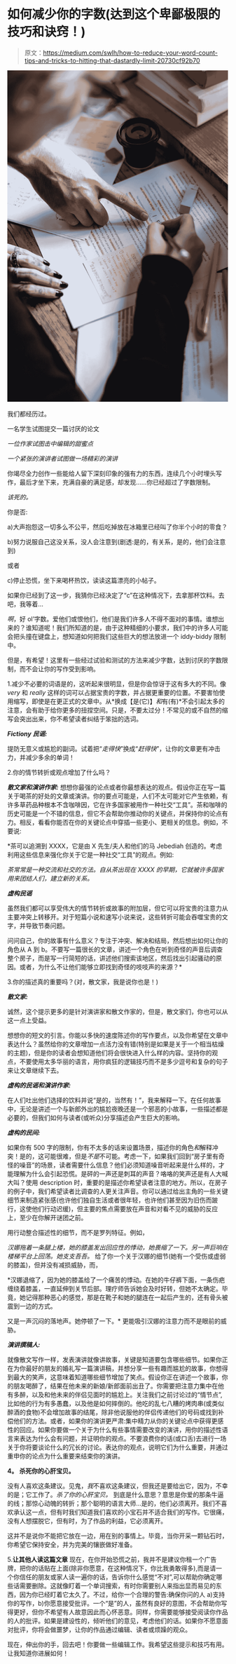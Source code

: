 # 如何减少你的字数(达到这个卑鄙极限的技巧和诀窍！)

> 原文：<https://medium.com/swlh/how-to-reduce-your-word-count-tips-and-tricks-to-hitting-that-dastardly-limit-20730cf92b70>

![](img/1b569c78030ef6adc5d52f52dfe8b4e1.png)

我们都经历过。

一名学生试图提交一篇讨厌的论文

*一位作家试图击中编辑的甜蜜点*

*一个紧张的演讲者试图做一场精彩的演讲*

你竭尽全力创作一些能给人留下深刻印象的强有力的东西，连续几个小时埋头写作，最后才坐下来，充满自豪的满足感，却发现……你已经超过了字数限制。

*该死的。*

你是否:

a)大声抱怨这一切多么不公平，然后吃掉放在冰箱里已经叫了你半个小时的零食？

b)努力说服自己这没关系，没人会注意到(剧透:是的，有关系，是的，他们会注意到)

或者

c)停止恐慌，坐下来喝杯热饮，读读这篇漂亮的小帖子。

如果你已经到了这一步，我猜你已经决定了“c”在这种情况下，去拿那杯饮料。去吧，我等着…

*啊*，好 ol’字数。爱他们或恨他们，他们是我们许多人不得不面对的事情。谁想出来的？谁知道呢！我们所知道的是，由于这种精细的小要求，我们中的许多人可能会把头撞在键盘上，想知道如何把我们这些巨大的想法放进一个 iddy-biddy 限制中。

但是，有希望！这里有一些经过试验和测试的方法来减少字数，达到讨厌的字数限制，而不会让你的写作受到影响。

1.减少不必要的词语是的，这听起来很明显，但是你会惊讶于这有多大的不同。像 *very* 和 *really* 这样的词可以占据宝贵的字数，并占据更重要的位置。不要害怕使用缩写，即使是在更正式的文章中。从*换成【是(它)】*和*有(有)*不会引起太多的注意，会有助于给你更多的扭捏空间。只是，不要太过分！不常见的或不自然的缩写会突出出来，你不希望读者纠结于笨拙的选词。

***Fictiony 民谣:***

提防无意义或尴尬的副词。试着把“*走得快*”换成“*赶得快*”，让你的文章更有冲击力，并减少多余的单词！

2.你的情节转折或观点增加了什么吗？

***散文家和演讲作家:***
想想你最强的论点或者你最想表达的观点。假设你正在写一篇关于喝茶的好处的文章或演讲。你的要点可能是，人们不太可能对它产生依赖，有许多草药品种根本不含咖啡因，它在许多国家被用作一种社交“工具”。茶和咖啡的历史可能是一个不错的信息，但它不会帮助你推动你的关键点，并保持你的论点有力。相反，看看你能否在你的关键论点中穿插一些更小、更相关的信息。例如，不要说:

*茶可以追溯到 XXXX，它是由 X 先生/夫人和他们的马 Jebediah 创造的。考虑利用这些信息来强化你关于它是一种社交“工具”的观点。例如:

*茶常常是一种交流和社交的方法。自从茶出现在 XXXX 的早期，它就被许多国家用来团结人们，建立新的关系。*

***虚构民谣***

虽然我们都可以享受伟大的情节转折或故事的附加层，但它可以将宝贵的注意力从主要冲突上转移开。对于短篇小说和速写小说来说，这些转折可能会吞噬宝贵的文字，并导致节奏问题。

问问自己，你的故事有什么意义？专注于冲突、解决和结局，然后想出如何让你的角色从 A 到 b。不要写一篇很长的文章，讲述一个角色在听到奇怪的声音后调查整个房子，而是写一行简短的话，讲述他们搜索该地区，然后找出引起骚动的原因。或者，为什么不让他们能够立即找到奇怪的吱吱声的来源？*

3.你的描述真的重要吗？(对，散文家，我是说你也是！)

***散文家:***

诚然，这个提示更多的是针对演讲家和散文作家的，但是，散文家们，你也可以从这一点上受益。

想想你的短文的引言。你能以多快的速度陈述你的写作要点，以及你希望在文章中表达什么？虽然给你的文章增加一点活力没有错(特别是如果是关于一个相当枯燥的主题)，但是你的读者会想知道他们将会很快进入什么样的内容。坚持你的观点，不要使用太多华丽的语言，用你疯狂的逻辑技巧而不是多少逗号和复杂的句子来让文章继续下去。

***虚构的民谣和演讲作家:***

在人们吐出他们选择的饮料并说“是的，当然有！”，我来解释一下。在任何故事中，无论是讲述一个与新郎外出的尴尬夜晚还是一个邪恶的小故事，一些描述都是必要的，但我们如何与读者(或听众)分享描述会产生巨大的影响。

***虚构的民间:***

如果你有 500 字的限制，你有不太多的话来设置场景，描述你的角色*和*解释冲突！是的，这可能很难，但是*不是*不可能。考虑一下，如果我们回到“房子里有奇怪的噪音”的场景，读者需要什么信息？他们必须知道噪音听起来是什么样的，才能理解为什么会引起恐慌。是砰的一声还是刺耳的声音？咯咯的笑声还是有人大喊大叫？使用 description 时，重要的是描述你希望读者注意的地方。所以，在房子的例子中，我们希望读者比调查的人更关注声音。你可以通过给出主角的一些关键细节来制造紧张感(也许他们独自生活或者很年轻，也许他们甚至因为旧伤而跛行，这使他们行动迟缓)，但主要的焦点需要放在声音和对看不见的威胁的反应上，至少在你解开谜团之前。

用行动整合描述性的细节，而不是罗列特征。例如，

*汉娜拖着一条腿上楼，她的膝盖发出回应性的悸动，她畏缩了一下。另一声巨响在楼梯平台上回荡。她支支吾吾。* 给了你一个关于汉娜的细节(她有一个受伤或虚弱的膝盖)，但并没有减损威胁，而，

*汉娜退缩了，因为她的膝盖给了一个痛苦的悸动。在她的牛仔裤下面，一条伤疤缠绕着膝盖，一直延伸到关节后部。理疗师告诉她会及时好转，但她不太确定。毕竟，她记得那种恶心的感觉，那是在靴子和她的腿连在一起后产生的，还有骨头被震到一边的方式。

又是一声沉闷的落地声。她停顿了一下。* 更能吸引汉娜的注意力而不是眼前的威胁。

***演讲撰稿人:***

就像散文写作一样，发表演讲就像讲故事，关键是知道要包含哪些细节。如果你正在为你最好的朋友的婚礼写一篇演讲稿，并想分享一些有趣而尴尬的故事，你想得到最大的笑声，这意味着知道哪些细节增加了笑点。假设你正在讲述一个故事，你的朋友喝醉了，结果在他未来的新娘/新郎面前出丑了。你需要把注意力集中在他有多醉，以及和他未来的伴侣见面时的尴尬上。关注我们之前讨论过的“情节点”,比如他的行为有多愚蠢，以及他是如何摔倒的。他吃的乱七八糟的烤肉串(或类似醉酒的食物)不会增加故事的结尾，除非他说服他的伴侣传递他们的号码或找到补偿他们的方法。或者，如果你的演讲更严肃:集中精力从你的关键论点中获得更感性的回应。如果你要做一个关于为什么有些事情需要改变的演讲，用你的描述性语言来表达为什么会有问题，并证明你的观点。不要浪费你的话(或口舌)去进行一场关于你将要谈论什么的冗长的讨论。表达你的观点，说明它们为什么重要，并通过重申你的论点为什么重要来结束你的演讲。

**4。** **杀死你的心肝宝贝。**

没有人喜欢这条建议。见鬼，*我*不喜欢这条建议，但我还是要给出它，因为，不幸的是；它工作了。*杀了你的心肝宝贝。* 到底是什么意思？意思是你爱的那条牛逼的线；那惊心动魄的转折；那个聪明的语言大师…是的，他们必须离开。我们不喜欢承认这一点，但有时我们知道我们喜欢的小宝石并不适合我们的写作。它很痛，没有人想摆脱它，但有时，为了作品的利益，它必须离开。

这并不是说你不能把它放在一边，用在别的事情上。毕竟，当你开采一颗钻石时，你希望它保持安全，并为完美的镶嵌做好准备。

5.**让其他人读这篇文章** 现在，在你开始恐慌之前，我并不是建议你租一个广告牌，把你的话贴在上面(除非你愿意，在这种情况下，你比我勇敢得多),而是请一个你信任的朋友或家人读一遍你的话，告诉你什么感觉“不对”,可以帮助你确定哪些话需要删除。这就像盯着一个单词搜索，有时你需要别人来指出显而易见的东西，因为你已经盯着它太久了。不过，给你一个合理的警告:确保你问的人 a)支持你的写作，b)你愿意接受批评。一个“是”的人，虽然有良好的意图，不会帮助你写得更好，但你不希望有人故意因此而心怀恶意。同样，你需要能够接受阅读你作品的人的批评。如果是建设性的，倾听他们的意见，考虑他们的话。如果你不愿意面对批评，你将会做噩梦，让你的作品通过编辑、读者或烦躁的观众。

现在，伸出你的手，回去吧！你要做一些编辑工作。我希望这些提示和技巧有用。让我知道你进展如何！